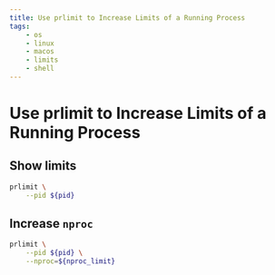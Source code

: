```yaml
---
title: Use prlimit to Increase Limits of a Running Process
tags:
    - os
    - linux
    - macos
    - limits
    - shell
---
```


# Use prlimit to Increase Limits of a Running Process

## Show limits

~~~ bash
prlimit \
    --pid ${pid}
~~~

## Increase `nproc`

~~~ bash
prlimit \
    --pid ${pid} \
    --nproc=${nproc_limit}
~~~